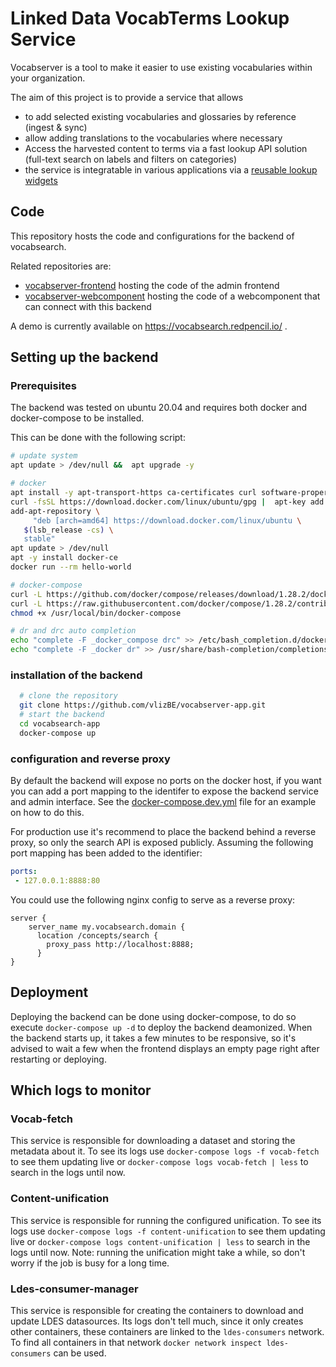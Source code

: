 # Linked Data VocabTerms Lookup Service
Vocabserver is a tool to make it easier to use existing vocabularies within your organization. 

The aim of this project is to provide a service that allows 
 - to add selected existing vocabularies and glossaries by reference (ingest & sync) 
 - allow adding translations to the vocabularies where necessary
 - Access the harvested content to terms via a fast lookup API solution (full-text search on labels and filters on categories)
 - the service is integratable in various applications via a [reusable lookup widgets](https://github.com/vlizBE/vocabserver-webcomponent)


## Code
This repository hosts the code and configurations for the backend of vocabsearch.

Related repositories are:

- [vocabserver-frontend](https://github.com/vlizBE/vocabserver-frontend/) hosting the code of the admin frontend
- [vocabserver-webcomponent](https://github.com/vlizBE/vocabserver-webcomponent) hosting the code of a webcomponent that can connect with this backend

A demo is currently available on https://vocabsearch.redpencil.io/ . 


## Setting up the backend

### Prerequisites
The backend was tested on ubuntu 20.04 and requires both docker and docker-compose to be installed.

This can be done with the following script:
```sh
# update system
apt update > /dev/null &&  apt upgrade -y

# docker
apt install -y apt-transport-https ca-certificates curl software-properties-common
curl -fsSL https://download.docker.com/linux/ubuntu/gpg |  apt-key add -
add-apt-repository \
     "deb [arch=amd64] https://download.docker.com/linux/ubuntu \
   $(lsb_release -cs) \
   stable"
apt update > /dev/null
apt -y install docker-ce
docker run --rm hello-world

# docker-compose
curl -L https://github.com/docker/compose/releases/download/1.28.2/docker-compose-$(uname -s)-$(uname -m) -o /usr/local/bin/docker-compose
curl -L https://raw.githubusercontent.com/docker/compose/1.28.2/contrib/completion/bash/docker-compose -o /etc/bash_completion.d/docker-compose
chmod +x /usr/local/bin/docker-compose

# dr and drc auto completion
echo "complete -F _docker_compose drc" >> /etc/bash_completion.d/docker-compose
echo "complete -F _docker dr" >> /usr/share/bash-completion/completions/docker
```

### installation of the backend
```sh
  # clone the repository
  git clone https://github.com/vlizBE/vocabserver-app.git
  # start the backend
  cd vocabsearch-app
  docker-compose up
```

### configuration and reverse proxy
By default the backend will expose no ports on the docker host, if you want you can add a port mapping to the identifer to expose the backend service and admin interface. See the [docker-compose.dev.yml](https://github.com/vlizBE/vocabserver-app/blob/415a7d4ded4b391f6fc50a07b24230b9b9a19f70/docker-compose.dev.yml#L6) file for an example on how to do this.

For production use it's recommend to place the backend behind a reverse proxy, so only the search API is exposed publicly.
Assuming the following port mapping has been added to the identifier:
```yml
ports:
 - 127.0.0.1:8888:80
```

You could use the following nginx config to serve as a reverse proxy:

```
server {
    server_name my.vocabsearch.domain {
      location /concepts/search {
        proxy_pass http://localhost:8888;  
      }
}
```

## Deployment

Deploying the backend can be done using docker-compose, to do so execute `docker-compose up -d` to deploy the backend deamonized.
When the backend starts up, it takes a few minutes to be responsive, so it's advised to wait a few when the frontend displays an empty page right after restarting or deploying.

## Which logs to monitor

### Vocab-fetch

This service is responsible for downloading a dataset and storing the metadata about it.
To see its logs use `docker-compose logs -f vocab-fetch` to see them updating live or `docker-compose logs vocab-fetch | less` to search in the logs until now.

### Content-unification

This service is responsible for running the configured unification.
To see its logs use `docker-compose logs -f content-unification` to see them updating live or `docker-compose logs content-unification | less` to search in the logs until now.
Note: running the unification might take a while, so don't worry if the job is busy for a long time.

### Ldes-consumer-manager

This service is responsible for creating the containers to download and update LDES datasources.
Its logs don't tell much, since it only creates other containers, these containers are linked to the `ldes-consumers` network.
To find all containers in that network `docker network inspect ldes-consumers` can be used.

